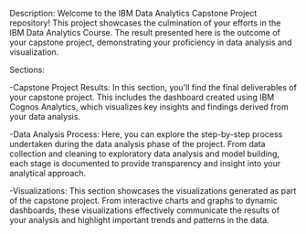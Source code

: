 Description:
Welcome to the IBM Data Analytics Capstone Project repository! This project showcases the culmination of your efforts in the IBM Data Analytics Course. The result presented here is the outcome of your capstone project, demonstrating your proficiency in data analysis and visualization.

Sections:

  -Capstone Project Results: In this section, you'll find the final deliverables of your capstone project. This includes the dashboard created using IBM Cognos Analytics, which visualizes key insights and findings derived from your data analysis.

  -Data Analysis Process: Here, you can explore the step-by-step process undertaken during the data analysis phase of the project. From data collection and cleaning to exploratory data analysis and model building, each stage is documented to provide transparency and insight into your analytical approach.

  -Visualizations: This section showcases the visualizations generated as part of the capstone project. From interactive charts and graphs to dynamic dashboards, these visualizations effectively communicate the results of your analysis and highlight important trends and patterns in the data.
